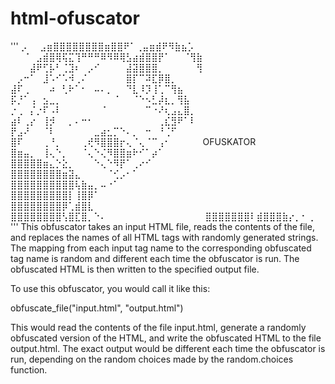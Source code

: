 # html-ofuscator
'''
   ⡠⠀⠀⣠⣶⣿⣿⣿⣿⣿⣿⣿⣿⣶⣿⣿⠟⠁⢀⣤⣶⣾⠟⠻⣷⣦⡡
⠀⠀⠈⠀⣠⣾⣿⢿⢯⣍⢹⠛⠛⠛⠿⠻⠿⢿⣣⣴⣾⣿⣿⡟⠁⠀⠀⠈⢻⣷
⠀⠀⠀⣼⠟⢋⡧⠃⢈⣹⠆⠀⡠⠊⠀⠀⠀⠀⣼⣽⣿⣿⣿⡀⠀⠀⠀⠀⠀⢻
⠀⡠⠒⠁⠀⣸⠡⠊⠡⠺⢀⠌⠀⠀⠀⠀⠀⠀⣿⡏⠉⠽⣏⡿⣿⡀⠀⠀⠀⠀
⣼⠏⢀⠀⠀⠀⠴⠀⢃⠗⠁⠂⠀⠤⠄⡀⠀⠀⠙⣇⠸⡹⢸⢁⠉⢻⣦⠀⠀⠀
⡯⡘⠁⢠⠀⣢⣀⡀⠀⠀⠀⠀⠀⠀⠀⠀⠈⠀⠀⠈⠑⠢⣃⡼⣆⡀⢻⣧⠀⠀
⡐⢀⠀⡌⡐⠏⠠⠇⠀⠀⠀⠀⠀⠀⠈⠀⠀⠀⠀⠀⠀⠉⠐⠜⢆⣠⣄⣿⡀⠀
⣴⠇⢀⡔⠀⢸⡺⠀⠀⡀⠄⠒⠂⠀⠀⠀⠀⠀⠀⠀⠀⠀⠀⢀⣎⣻⠟⠁⠇⠀
⡟⣠⠜⠀⠀⠈⠇⠀⠀⠀⠀⠀⠀⣀⣴⣂⡉⠑⠄⡀⠀⠒⠀⠘⢈⠋⠀⠀⠀⠀
⣿⠏⠀⠀⠀⢀⠘⡀⠀⠀⠀⢀⢞⠻⣿⣿⣿⡖⢄⠈⢄⠈⠉⢠⠂⠀⠀⠀⠀⠀OFUSKATOR
⣿⣶⣤⡀⠀⢸⢄⠑⡀⠀⠀⠈⢄⠑⢌⠻⣿⣿⣶⠗⠊⠁⡴⠁⠀⠀⠀⠀⠀⠀
⣿⣿⣿⣿⣿⣶⣄⡑⣕⡀⠀⠀⠀⠑⢄⠑⠻⡟⠁⢀⠔⠊⠀⠀⠀⠀⠀⠀⠀⠀
⣿⣿⣿⣿⣿⣿⣿⣿⣶⣽⣄⠀⠀⠀⠀⠈⢊⡠⠂⠁⠀⠀⠀⠀⠀⠀⠀⠀⠀⠀
⣿⣿⣿⣿⣿⣿⣿⣿⣿⣿⢧⣷⣤⡀⠤⠐⠁⠀⠀⠀⠀⠀⠀⠀⠀⠀⠀⠀⠀⠀
⣿⣿⣿⣿⣿⣿⣿⣿⣿⡇⢸⣿⡿⠁⠀⠀⠀⠀⠀⠀⠀⠀⠀⠀⠀⠀⠀⠀⠀⠀
⣿⣿⣿⣿⣿⣿⣿⣿⡿⢁⣾⣿⣇⠀⠀⠀⠀⠀⠀⠀⠀⠀⠀⠀⠀⠀⠀⠀⠀⠀
⣿⣿⣿⣿⣿⣿⣿⣿⢣⣿⣏⣿⡀⠑⠄⠀⠀⠀⠀⠀⠀⠀⠀⠀⠀⠀⠀⠀⠀⠀
⣿⣿⣿⣿⣿⣿⣿⠇⣾⣿⣿⣿⣷⡔⡀⠂⢀⠀
'''
This obfuscator takes an input HTML file, reads the contents of the file, and replaces the names of all HTML tags with randomly generated strings. The mapping from each input tag name to the corresponding obfuscated tag name is random and different each time the obfuscator is run. The obfuscated HTML is then written to the specified output file.

To use this obfuscator, you would call it like this:

obfuscate_file("input.html", "output.html")

This would read the contents of the file input.html, generate a randomly obfuscated version of the HTML, and write the obfuscated HTML to the file output.html. The exact output would be different each time the obfuscator is run, depending on the random choices made by the random.choices function.

